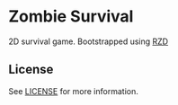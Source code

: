 # Zombie Survival

2D survival game. Bootstrapped using [RZD](https://github.com/alchermd/rzd/)

## License

See [LICENSE](./LICENSE) for more information.